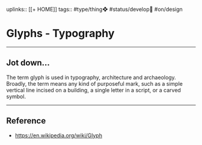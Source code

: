 uplinks:: [[+ HOME]]
tags:: #type/thing❖ #status/develop🔧 #on/design

# Glyphs - Typography
---
## Jot down...
The term glyph is used in typography, architecture and archaeology. Broadly, the term means any kind of purposeful mark, such as a simple vertical line incised on a building, a single letter in a script, or a carved symbol.

---
## Reference
- https://en.wikipedia.org/wiki/Glyph